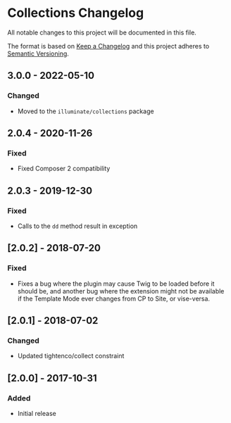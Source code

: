 # Collections Changelog

All notable changes to this project will be documented in this file.

The format is based on [Keep a Changelog](http://keepachangelog.com/) and this project adheres to [Semantic Versioning](http://semver.org/).

## 3.0.0 - 2022-05-10

### Changed
- Moved to the `illuminate/collections` package

## 2.0.4 - 2020-11-26

### Fixed
- Fixed Composer 2 compatibility

## 2.0.3 - 2019-12-30

### Fixed
- Calls to the `dd` method result in exception

## [2.0.2] - 2018-07-20
### Fixed
- Fixes a bug where the plugin may cause Twig to be loaded before it should be, and another bug where the extension might not be available if the Template Mode ever changes from CP to Site, or vise-versa.

## [2.0.1] - 2018-07-02
### Changed
- Updated tightenco/collect constraint

## [2.0.0] - 2017-10-31
### Added
- Initial release
